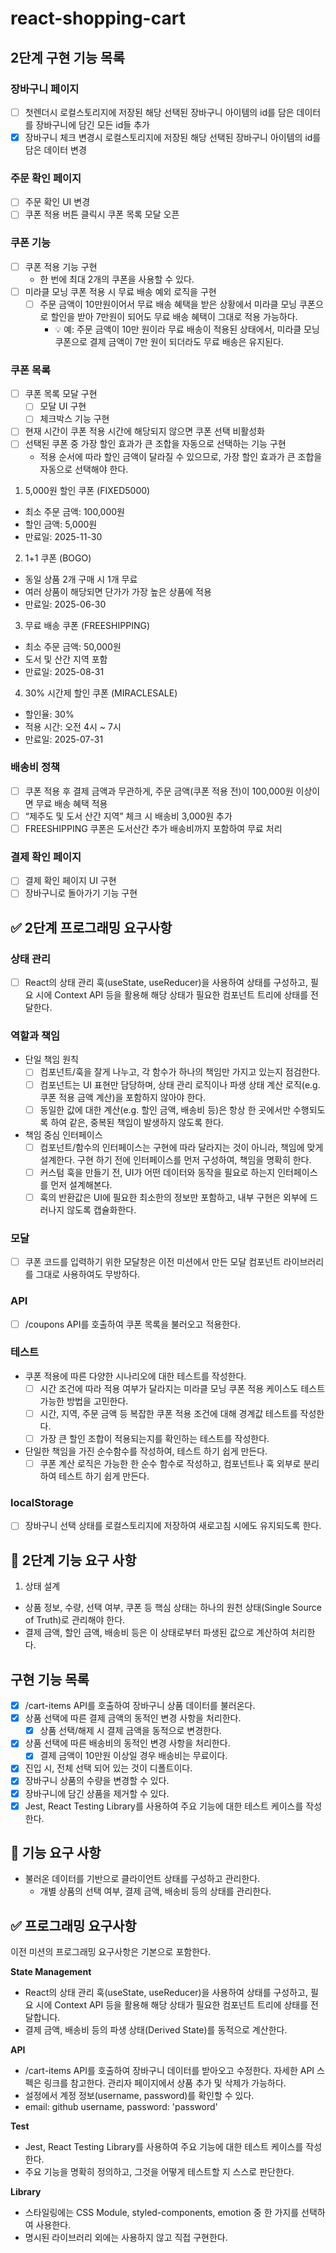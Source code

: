 # react-shopping-cart

## 2단계 구현 기능 목록

### 장바구니 페이지

- [ ] 첫렌더시 로컬스토리지에 저장된 해당 선택된 장바구니 아이템의 id를 담은 데이터를 장바구니에 담긴 모든 id들 추가
- [x] 장바구니 체크 변경시 로컬스토리지에 저장된 해당 선택된 장바구니 아이템의 id를 담은 데이터 변경

### 주문 확인 페이지

- [ ] 주문 확인 UI 변경
- [ ] 쿠폰 적용 버튼 클릭시 쿠폰 목록 모달 오픈

### 쿠폰 기능

- [ ] 쿠폰 적용 기능 구현
  - 한 번에 최대 2개의 쿠폰을 사용할 수 있다.
- [ ] 미라클 모닝 쿠폰 적용 시 무료 배송 예외 로직을 구현
  - [ ] 주문 금액이 10만원이어서 무료 배송 혜택을 받은 상황에서 미라클 모닝 쿠폰으로 할인을 받아 7만원이 되어도 무료 배송 혜택이 그대로 적용 가능하다.
    - 💡 예: 주문 금액이 10만 원이라 무료 배송이 적용된 상태에서,
      미라클 모닝 쿠폰으로 결제 금액이 7만 원이 되더라도 무료 배송은 유지된다.

### 쿠폰 목록

- [ ] 쿠폰 목록 모달 구현
  - [ ] 모달 UI 구현
  - [ ] 체크박스 기능 구현
- [ ] 현재 시간이 쿠폰 적용 시간에 해당되지 않으면 쿠폰 선택 비활성화
- [ ] 선택된 쿠폰 중 가장 할인 효과가 큰 조합을 자동으로 선택하는 기능 구현
  - 적용 순서에 따라 할인 금액이 달라질 수 있으므로, 가장 할인 효과가 큰 조합을 자동으로 선택해야 한다.

1. 5,000원 할인 쿠폰 (FIXED5000)

- 최소 주문 금액: 100,000원
- 할인 금액: 5,000원
- 만료일: 2025-11-30

2. 1+1 쿠폰 (BOGO)

- 동일 상품 2개 구매 시 1개 무료
- 여러 상품이 해당되면 단가가 가장 높은 상품에 적용
- 만료일: 2025-06-30

3. 무료 배송 쿠폰 (FREESHIPPING)

- 최소 주문 금액: 50,000원
- 도서 및 산간 지역 포함
- 만료일: 2025-08-31

4. 30% 시간제 할인 쿠폰 (MIRACLESALE)

- 할인율: 30%
- 적용 시간: 오전 4시 ~ 7시
- 만료일: 2025-07-31

### 배송비 정책

- [ ] 쿠폰 적용 후 결제 금액과 무관하게, 주문 금액(쿠폰 적용 전)이 100,000원 이상이면 무료 배송 혜택 적용
- [ ] “제주도 및 도서 산간 지역” 체크 시 배송비 3,000원 추가
- [ ] FREESHIPPING 쿠폰은 도서산간 추가 배송비까지 포함하여 무료 처리

### 결제 확인 페이지

- [ ] 결제 확인 페이지 UI 구현
- [ ] 장바구니로 돌아가기 기능 구현

## ✅ 2단계 프로그래밍 요구사항

### 상태 관리

- [ ] React의 상태 관리 훅(useState, useReducer)을 사용하여 상태를 구성하고, 필요 시에 Context API 등을 활용해 해당 상태가 필요한 컴포넌트 트리에 상태를 전달한다.

### 역할과 책임

- 단일 책임 원칙
  - [ ] 컴포넌트/훅을 잘게 나누고, 각 함수가 하나의 책임만 가지고 있는지 점검한다.
  - [ ] 컴포넌트는 UI 표현만 담당하며, 상태 관리 로직이나 파생 상태 계산 로직(e.g. 쿠폰 적용 금액 계산)을 포함하지 않아야 한다.
  - [ ] 동일한 값에 대한 계산(e.g. 할인 금액, 배송비 등)은 항상 한 곳에서만 수행되도록 하여 같은, 중복된 책임이 발생하지 않도록 한다.
- 책임 중심 인터페이스
  - [ ] 컴포넌트/함수의 인터페이스는 구현에 따라 달라지는 것이 아니라, 책임에 맞게 설계한다. 구현 하기 전에 인터페이스를 먼저 구성하여, 책임을 명확히 한다.
  - [ ] 커스텀 훅을 만들기 전, UI가 어떤 데이터와 동작을 필요로 하는지 인터페이스를 먼저 설계해본다.
  - [ ] 훅의 반환값은 UI에 필요한 최소한의 정보만 포함하고, 내부 구현은 외부에 드러나지 않도록 캡슐화한다.

### 모달

- [ ] 쿠폰 코드를 입력하기 위한 모달창은 이전 미션에서 만든 모달 컴포넌트 라이브러리를 그대로 사용하여도 무방하다.

### API

- [ ] /coupons API를 호출하여 쿠폰 목록을 불러오고 적용한다.

### 테스트

- 쿠폰 적용에 따른 다양한 시나리오에 대한 테스트를 작성한다.
  - [ ] 시간 조건에 따라 적용 여부가 달라지는 미라클 모닝 쿠폰 적용 케이스도 테스트 가능한 방법을 고민한다.
  - [ ] 시간, 지역, 주문 금액 등 복잡한 쿠폰 적용 조건에 대해 경계값 테스트를 작성한다.
  - [ ] 가장 큰 할인 조합이 적용되는지를 확인하는 테스트를 작성한다.
- 단일한 책임을 가진 순수함수를 작성하여, 테스트 하기 쉽게 만든다.
  - [ ] 쿠폰 계산 로직은 가능한 한 순수 함수로 작성하고, 컴포넌트나 훅 외부로 분리하여 테스트 하기 쉽게 만든다.

### localStorage

- [ ] 장바구니 선택 상태를 로컬스토리지에 저장하여 새로고침 시에도 유지되도록 한다.

## 🎯 2단계 기능 요구 사항

1. 상태 설계

- 상품 정보, 수량, 선택 여부, 쿠폰 등 핵심 상태는 하나의 원천 상태(Single Source of Truth)로 관리해야 한다.
- 결제 금액, 할인 금액, 배송비 등은 이 상태로부터 파생된 값으로 계산하여 처리한다.

## 구현 기능 목록

- [x] /cart-items API를 호출하여 장바구니 상품 데이터를 불러온다.
- [x] 상품 선택에 따른 결제 금액의 동적인 변경 사항을 처리한다.
  - [x] 상품 선택/해제 시 결제 금액을 동적으로 변경한다.
- [x] 상품 선택에 따른 배송비의 동적인 변경 사항을 처리한다.
  - [x] 결제 금액이 10만원 이상일 경우 배송비는 무료이다.
- [x] 진입 시, 전체 선택 되어 있는 것이 디폴트이다.
- [x] 장바구니 상품의 수량을 변경할 수 있다.
- [x] 장바구니에 담긴 상품을 제거할 수 있다.
- [x] Jest, React Testing Library를 사용하여 주요 기능에 대한 테스트 케이스를 작성한다.

## 🎯 기능 요구 사항

- 불러온 데이터를 기반으로 클라이언트 상태를 구성하고 관리한다.
  - 개별 상품의 선택 여부, 결제 금액, 배송비 등의 상태를 관리한다.

## ✅ 프로그래밍 요구사항

이전 미션의 프로그래밍 요구사항은 기본으로 포함한다.

**State Management**

- React의 상태 관리 훅(useState, useReducer)을 사용하여 상태를 구성하고, 필요 시에 Context API 등을 활용해 해당 상태가 필요한 컴포넌트 트리에 상태를 전달합니다.
- 결제 금액, 배송비 등의 파생 상태(Derived State)를 동적으로 계산한다.

**API**

- /cart-items API를 호출하여 장바구니 데이터를 받아오고 수정한다. 자세한 API 스펙은 링크를 참고한다.
  관리자 페이지에서 상품 추가 및 삭제가 가능하다.
- 설정에서 계정 정보(username, password)를 확인할 수 있다.
- email: github username, password: 'password'

**Test**

- Jest, React Testing Library를 사용하여 주요 기능에 대한 테스트 케이스를 작성한다.
- 주요 기능을 명확히 정의하고, 그것을 어떻게 테스트할 지 스스로 판단한다.

**Library**

- 스타일링에는 CSS Module, styled-components, emotion 중 한 가지를 선택하여 사용한다.
- 명시된 라이브러리 외에는 사용하지 않고 직접 구현한다.
